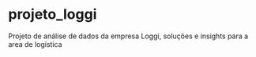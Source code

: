 # projeto_loggi
Projeto de análise de dados da empresa Loggi, soluções e insights para a area de logística
